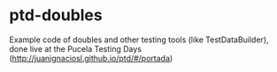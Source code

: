 ptd-doubles
===========

Example code of doubles and other testing tools (like TestDataBuilder), done live at the Pucela Testing Days (http://juanignaciosl.github.io/ptd/#/portada)
